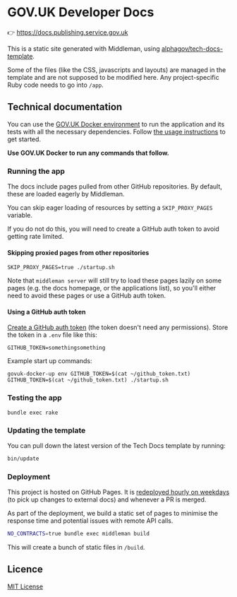 # GOV.UK Developer Docs

👉 https://docs.publishing.service.gov.uk

This is a static site generated with Middleman, using [alphagov/tech-docs-template](https://github.com/alphagov/tech-docs-template).

Some of the files (like the CSS, javascripts and layouts) are managed in the template and are not supposed to be modified here. Any project-specific
Ruby code needs to go into `/app`.

## Technical documentation

You can use the [GOV.UK Docker environment](https://github.com/alphagov/govuk-docker) to run the application and its tests with all the necessary dependencies. Follow [the usage instructions](https://github.com/alphagov/govuk-docker#usage) to get started.

**Use GOV.UK Docker to run any commands that follow.**

### Running the app

The docs include pages pulled from other GitHub repositories. By default, these are loaded eagerly by Middleman.

You can skip eager loading of resources by setting a `SKIP_PROXY_PAGES` variable.

If you do not do this, you will need to create a GitHub auth token to avoid getting rate limited.

#### Skipping proxied pages from other repositories

```
SKIP_PROXY_PAGES=true ./startup.sh
```

Note that `middleman server` will still try to load these pages lazily on some pages (e.g. the docs homepage, or the applications list), so you'll either need to avoid these pages or use a GitHub auth token.

#### Using a GitHub auth token

[Create a GitHub auth token](https://github.com/settings/tokens/new) (the token doesn't need any permissions). Store the token in a `.env` file like this:

```
GITHUB_TOKEN=somethingsomething
```
Example start up commands:
```
govuk-docker-up env GITHUB_TOKEN=$(cat ~/github_token.txt)
GITHUB_TOKEN=$(cat ~/github_token.txt) ./startup.sh
```

### Testing the app

```
bundle exec rake
```

### Updating the template

You can pull down the latest version of the Tech Docs template by running:

```sh
bin/update
```

### Deployment

This project is hosted on GitHub Pages. It is [redeployed hourly on weekdays][actions]
(to pick up changes to external docs) and whenever a PR is merged.

As part of the deployment, we build a static set of pages to minimise the response time
and potential issues with remote API calls.

```sh
NO_CONTRACTS=true bundle exec middleman build
```

This will create a bunch of static files in `/build`.

## Licence

[MIT License](LICENCE.md)

[actions]: https://github.com/alphagov/govuk-developer-docs/blob/main/.github/workflows/ci.yml
